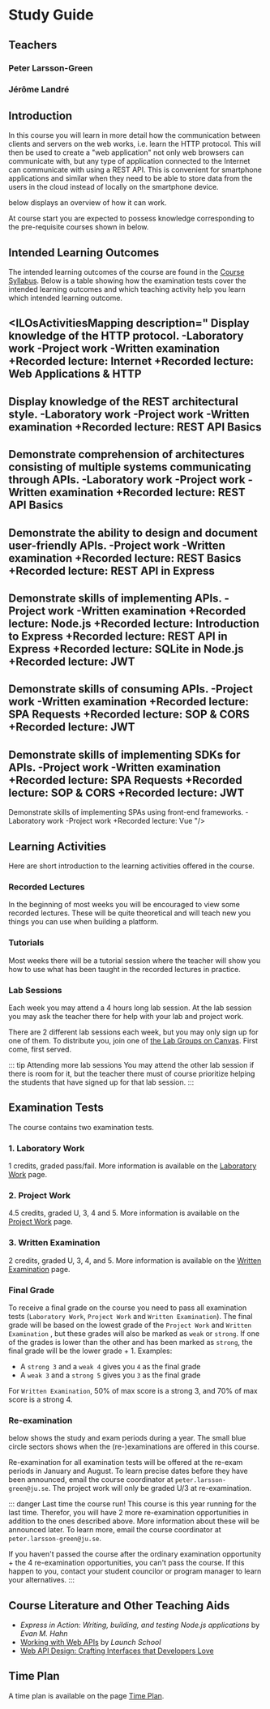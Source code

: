 # Study Guide
<StudyGuideInfo
    course-name="Client-Server Communication"
    ladok-code="TSPK18"
    credits="7.5"
    year="2022"
    course-coordinator="Peter Larsson-Green"
    examiner="Peter Larsson-Green"
    canvasCourseId="6797"
/>

## Teachers
### Peter Larsson-Green
<Teacher
    name="Peter Larsson-Green"
    photo="peter-larsson-green.jpeg"
    :roles='["Examiner", "course coordinator", "lecturer", "lab assistant"]'
    description="Has studied and followed the development of the web since 2004 and received his Master of Science in Computer Science at Linköping University in 2014. He has been working as programming teacher (part time) since 2010 at both Linköping University and Jönköping University."
    email="Peter.Larsson-Green@ju.se"
    phone="036 - 10 17 35"
    website="https://ju.se/en/personinfo.html?sign=LarPet"
/>

### Jérôme Landré
<Teacher
    name="Jérôme Landré"
    photo="jerome-landre.jpeg"
    :roles='["Lab assistant"]'
    description="Assistant Professor in Computer Science and Informatics."
    email="jerome.landre@ju.se"
    phone=""
    website="https://ju.se/en/personinfo.html?sign=LanJer"
/>

## Introduction
In this course you will learn in more detail how the communication between clients and servers on the web works, i.e. learn the HTTP protocol. This will then be used to create a "web application" not only web browsers can communicate with, but any type of application connected to the Internet can communicate with using a REST API. This is convenient for smartphone applications and similar when they need to be able to store data from the users in the cloud instead of locally on the smartphone device.

<FigureNumber /> below displays an overview of how it can work. 

<Figure caption="Common web application architecture.">
<RenderMermaid graph-definition="
graph LR
	users[Users]
	subgraph Users' smartphone
		webBrowser[Android App]
	end
	subgraph Web Server
	webApp[Web Application]
	end
	subgraph Database Server
		db[Database]
	end
	users -- Use --> webBrowser
	webBrowser -- HTTP/REST API --> webApp
	webApp -- SQL --> db
" />
</Figure>

At course start you are expected to possess knowledge corresponding to the pre-requisite courses shown in <FigureNumber /> below. 

<Figure caption="Prerequisites for this course.">
<RenderMermaid graph-definition="
graph TD
	wuid[Web and User Interface Design 7.5 Credits]
	gdvc[Graphic Design and Visual Communication 15 Credits]
	csp[Client-side Programming 15 Credits]
	csc[Client-Server Communication 7.5 Credits]
	wuid --> csp
	gdvc --> csp
	csp --> csc
" />
</Figure>

## Intended Learning Outcomes
The intended learning outcomes of the course are found in the [Course Syllabus](./course-syllabus/). Below is a table showing how the examination tests cover the intended learning outcomes and which teaching activity help you learn which intended learning outcome.

<ILOsActivitiesMapping description="
Display knowledge of the HTTP protocol.
-Laboratory work
-Project work
-Written examination
+Recorded lecture: Internet
+Recorded lecture: Web Applications & HTTP
---
Display knowledge of the REST architectural style.
-Laboratory work
-Project work
-Written examination
+Recorded lecture: REST API Basics
---
Demonstrate comprehension of architectures consisting of multiple systems communicating through APIs.
-Laboratory work
-Project work
-Written examination
+Recorded lecture: REST API Basics
---
Demonstrate the ability to design and document user-friendly APIs.
-Project work
-Written examination
+Recorded lecture: REST Basics
+Recorded lecture: REST API in Express
---
Demonstrate skills of implementing APIs.
-Project work
-Written examination
+Recorded lecture: Node.js
+Recorded lecture: Introduction to Express
+Recorded lecture: REST API in Express
+Recorded lecture: SQLite in Node.js
+Recorded lecture: JWT
---
Demonstrate skills of consuming APIs.
-Project work
-Written examination
+Recorded lecture: SPA Requests
+Recorded lecture: SOP & CORS
+Recorded lecture: JWT
---
Demonstrate skills of implementing SDKs for APIs.
-Project work
-Written examination
+Recorded lecture: SPA Requests
+Recorded lecture: SOP & CORS
+Recorded lecture: JWT
---
Demonstrate skills of implementing SPAs using front-end frameworks.
-Laboratory work
-Project work
+Recorded lecture: Vue
"/>

## Learning Activities
Here are short introduction to the learning activities offered in the course.

### Recorded Lectures
In the beginning of most weeks you will be encouraged to view some recorded lectures. These will be quite theoretical and will teach new you things you can use when building a platform.

### Tutorials
Most weeks there will be a tutorial session where the teacher will show you how to use what has been taught in the recorded lectures in practice.

### Lab Sessions
Each week you may attend a 4 hours long lab session. At the lab session you may ask the teacher there for help with your lab and project work.

There are 2 different lab sessions each week, but you may only sign up for one of them. To distribute you, join one of [the Lab Groups on Canvas](https://ju.instructure.com/courses/6797/groups). First come, first served.

::: tip Attending more lab sessions
You may attend the other lab session if there is room for it, but the teacher there must of course prioritize helping the students that have signed up for that lab session.
:::

## Examination Tests
The course contains two examination tests.

### 1. Laboratory Work
1 credits, graded pass/fail. More information is available on the [Laboratory Work](./laboratory-work/) page.

### 2. Project Work
4.5 credits, graded U, 3, 4 and 5. More information is available on the [Project Work](./project-work/) page.

### 3. Written Examination
2 credits, graded U, 3, 4, and 5. More information is available on the [Written Examination](./written-examination/) page.

### Final Grade
To receive a final grade on the course you need to pass all examination tests (`Laboratory Work`, `Project Work` and `Written Examination`). The final grade will be based on the lowest grade of the `Project Work` and `Written Examination` , but these grades will also be marked as `weak` or `strong`. If one of the grades is lower than the other and has been marked as `strong`, the final grade will be the lower grade + 1. Examples:

* A `strong 3` and a `weak 4` gives you `4` as the final grade
* A `weak 3` and a `strong 5` gives you `3` as the final grade

For `Written Examination`, 50% of max score is a strong 3, and 70% of max score is a strong 4.

### Re-examination
<FigureNumber /> below shows the study and exam periods during a year. The small blue circle sectors shows when the (re-)examinations are offered in this course.

<AcademicYearFigure />

Re-examination for all examination tests will be offered at the re-exam periods in January and August. To learn precise dates before they have been announced, email the course coordinator at `peter.larsson-green@ju.se`. The project work will only be graded U/3 at re-examination.

::: danger Last time the course run!
This course is this year running for the last time. Therefor, you will have 2 more re-examination opportunities in addition to the ones described above. More information about these will be announced later. To learn more, email the course coordinator at `peter.larsson-green@ju.se`.

If you haven't passed the course after the ordinary examination opportunity + the 4 re-examination opportunities, you can't pass the course. If this happen to you, contact your student councilor or program manager to learn your alternatives.
:::



## Course Literature and Other Teaching Aids
* *Express in Action: Writing, building, and testing Node.js applications* by *Evan M. Hahn*
* [Working with Web APIs](https://launchschool.com/books/working_with_apis) by *Launch School*
* [Web API Design: Crafting Interfaces that Developers Love](https://pages.apigee.com/rs/apigee/images/api-design-ebook-2012-03.pdf)

## Time Plan
A time plan is available on the page [Time Plan](time-plan/).